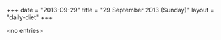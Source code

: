 +++
date = "2013-09-29"
title = "29 September 2013 (Sunday)"
layout = "daily-diet"
+++

\<no entries\>